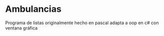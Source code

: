 # Ambulancias
Programa de listas originalmente hecho en pascal adapta a oop en c# con ventana gráfica
